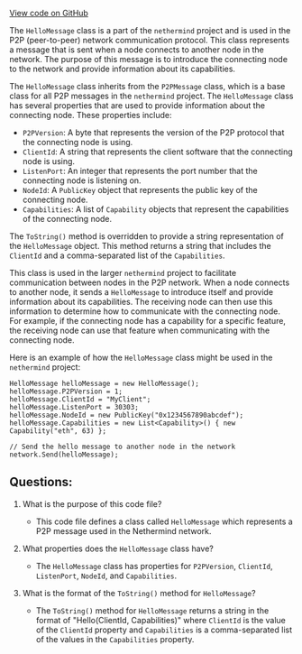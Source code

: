 [View code on GitHub](https://github.com/nethermindeth/nethermind/Nethermind.Network/P2P/Messages/HelloMessage.cs)

The `HelloMessage` class is a part of the `nethermind` project and is used in the P2P (peer-to-peer) network communication protocol. This class represents a message that is sent when a node connects to another node in the network. The purpose of this message is to introduce the connecting node to the network and provide information about its capabilities.

The `HelloMessage` class inherits from the `P2PMessage` class, which is a base class for all P2P messages in the `nethermind` project. The `HelloMessage` class has several properties that are used to provide information about the connecting node. These properties include:

- `P2PVersion`: A byte that represents the version of the P2P protocol that the connecting node is using.
- `ClientId`: A string that represents the client software that the connecting node is using.
- `ListenPort`: An integer that represents the port number that the connecting node is listening on.
- `NodeId`: A `PublicKey` object that represents the public key of the connecting node.
- `Capabilities`: A list of `Capability` objects that represent the capabilities of the connecting node.

The `ToString()` method is overridden to provide a string representation of the `HelloMessage` object. This method returns a string that includes the `ClientId` and a comma-separated list of the `Capabilities`.

This class is used in the larger `nethermind` project to facilitate communication between nodes in the P2P network. When a node connects to another node, it sends a `HelloMessage` to introduce itself and provide information about its capabilities. The receiving node can then use this information to determine how to communicate with the connecting node. For example, if the connecting node has a capability for a specific feature, the receiving node can use that feature when communicating with the connecting node.

Here is an example of how the `HelloMessage` class might be used in the `nethermind` project:

```
HelloMessage helloMessage = new HelloMessage();
helloMessage.P2PVersion = 1;
helloMessage.ClientId = "MyClient";
helloMessage.ListenPort = 30303;
helloMessage.NodeId = new PublicKey("0x1234567890abcdef");
helloMessage.Capabilities = new List<Capability>() { new Capability("eth", 63) };

// Send the hello message to another node in the network
network.Send(helloMessage);
```
## Questions: 
 1. What is the purpose of this code file?
    - This code file defines a class called `HelloMessage` which represents a P2P message used in the Nethermind network.

2. What properties does the `HelloMessage` class have?
    - The `HelloMessage` class has properties for `P2PVersion`, `ClientId`, `ListenPort`, `NodeId`, and `Capabilities`.

3. What is the format of the `ToString()` method for `HelloMessage`?
    - The `ToString()` method for `HelloMessage` returns a string in the format of "Hello(ClientId, Capabilities)" where `ClientId` is the value of the `ClientId` property and `Capabilities` is a comma-separated list of the values in the `Capabilities` property.